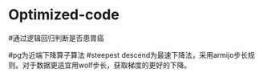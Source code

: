 # Optimized-code

#通过逻辑回归判断是否患胃癌

#pg为近端下降算子算法
#steepest descend为最速下降法，采用armijo步长规则。对于数据更适宜用wolf步长，获取梯度的更好的下降。
